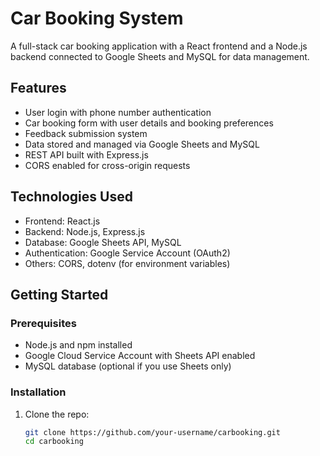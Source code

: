 # Car Booking System

A full-stack car booking application with a React frontend and a Node.js backend connected to Google Sheets and MySQL for data management.

## Features

- User login with phone number authentication
- Car booking form with user details and booking preferences
- Feedback submission system
- Data stored and managed via Google Sheets and MySQL
- REST API built with Express.js
- CORS enabled for cross-origin requests

## Technologies Used

- Frontend: React.js
- Backend: Node.js, Express.js
- Database: Google Sheets API, MySQL
- Authentication: Google Service Account (OAuth2)
- Others: CORS, dotenv (for environment variables)

## Getting Started

### Prerequisites

- Node.js and npm installed
- Google Cloud Service Account with Sheets API enabled
- MySQL database (optional if you use Sheets only)

### Installation

1. Clone the repo:

   ```bash
   git clone https://github.com/your-username/carbooking.git
   cd carbooking
